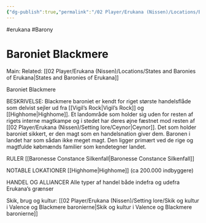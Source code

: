 ```yaml
---
{"dg-publish":true,"permalink":"/02 Player/Erukana (Nissen)/Locations/Baroniet Blackmere/"}
---
```


#erukana #Barony 

# Baroniet Blackmere
Main:
Related: [[02 Player/Erukana (Nissen)/Locations/States and Baronies of Erukana\|States and Baronies of Erukana]]

Baroniet Blackmere

BESKRIVELSE:
Blackmere baroniet er kendt for riget største handelsflåde som delvist sejler ud fra [[Vigil’s Rock\|Vigil’s Rock]] og [[Highhome\|Highhome]]. Et landområde som holder sig uden for resten af rigets interne magtkampe og i stedet har deres øjne fæstnet mod resten af [[02 Player/Erukana (Nissen)/Setting lore/Ceynor\|Ceynor]]. Det som holder baroniet sikkert, er den magt som en handelsnation giver dem. 
Baronen i landet har som sådan ikke meget magt. Den ligger primært ved de rige og magtfulde købmænds familier som kendetegner landet. 

RULER
[[Baronesse Constance Silkenfall\|Baronesse Constance Silkenfall]]

NOTABLE LOKATIONER
[[Highhome\|Highhome]] (ca 200.000 indbyggere)

HANDEL OG ALLIANCER
Alle typer af handel både indefra og udefra Erukana’s grænser 


Skik, brug og kultur: [[02 Player/Erukana (Nissen)/Setting lore/Skik og kultur i Valence og Blackmere baronierne\|Skik og kultur i Valence og Blackmere baronierne]]